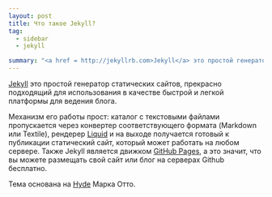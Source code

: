 ```yaml
---
layout: post
title: Что такое Jekyll?
tag:
  - sidebar
  - jekyll

summary: "<a href = http://jekyllrb.com>Jekyll</a> это простой генератор статических сайтов, прекрасно подходящий для использования в качестве быстрой и легкой платформы для ведения блога,"
---
```


[Jekyll](http://jekyllrb.com) это простой генератор статических сайтов, прекрасно подходящий для использования в качестве быстрой и легкой платформы для ведения блога.

Механизм его работы прост: каталог с текстовыми файлами пропускается через конвертер соответствующего формата (Markdown или Textile), рендерер [Liquid](https://github.com/Shopify/liquid/wiki) и на выходе получается готовый к публикации статический сайт, который может работать на любом сервере. Также Jekyll является движком [GitHub Pages](http://pages.github.com/), а это значит, что вы можете размещать свой сайт или блог на серверах Github бесплатно.

Тема основана на [Hyde](https://github.com/poole/hyde) Марка Отто.
